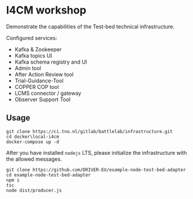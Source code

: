 # I4CM workshop

Demonstrate the capabilities of the Test-bed technical infrastructure.

Configured services:

- Kafka & Zookeeper
- Kafka topics UI
- Kafka schema registry and UI
- Admin tool
- After Action Review tool
- Trial-Guidance-Tool
- COPPER COP tool
- LCMS connector / gateway
- Observer Support Tool

## Usage

```console
git clone https://ci.tno.nl/gitlab/battlelab/infrastructure.git
cd docker\local-i4cm
docker-compose up -d
```

After you have installed `nodejs` LTS, please initialize the infrastructure with the allowed messages.

```console
git clone https://github.com/DRIVER-EU/example-node-test-bed-adapter
cd example-node-test-bed-adapter
npm i
tsc
node dist/producer.js
```
